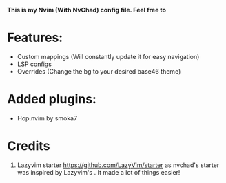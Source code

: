 **This is my Nvim (With NvChad) config file. Feel free to**

# Features:

- Custom mappings (Will constantly update it for easy navigation)
- LSP configs 
- Overrides (Change the bg to your desired base46 theme)

# Added plugins:

- Hop.nvim by smoka7

# Credits

1) Lazyvim starter https://github.com/LazyVim/starter as nvchad's starter was inspired by Lazyvim's . It made a lot of things easier!
